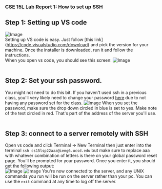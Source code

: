 ### CSE 15L Lab Report 1: How to set up SSH
## Step 1: Setting up VS code
![Image](https://logowik.com/content/uploads/images/visual-studio-code7642.jpg)
<br>
Setting up VS code is easy. Just follow [this link] (https://code.visualstudio.com/download) and pick the version for your machine. Once the installer is downloaded,
run it and follow the instructions. <br>
When you open vs code, you should see this screen:
![Image](https://rhankin214.github.io/cse15l-lab-reports/vsc%20mainscreen.png)
<br><br>

## Step 2: Set your ssh password.
You might not need to do this bit. If you haven't used ssh in a previous class, you'll very likely need to change your password 
[here](https://sdacs.ucsd.edu/~icc/password.php) due to not having any password set for the class.
![Image](https://rhankin214.github.io/cse15l-lab-reports/Global%20password%20reset.png)
When you set the password, make sure the drop down circled in blue is set to yes.
Make note of the text circled in red. That's part of the address of the server you'll use. 
<br> <br>
## Step 3: connect to a server remotely with SSH
Open vs code and click Terminal -> New Terminal then just enter into the terminal
`ssh cs15lsp22aaa@ieng6.ucsd.edu` but make sure to replace aaa with whatever combination of letters is there on your global password reset page. You'll be prompted for your password. Once you enter it, you should get the following output:
<br>
![Image](https://rhankin214.github.io/cse15l-lab-reports/ssh_output_1)
![Image](https://rhankin214.github.io/cse15l-lab-reports/ssh_output_2)
You're now connected to the server, and any UNIX commands you run will be run on the server rather than your pc. You can use the `exit` command at any time to log off the server.
